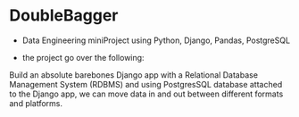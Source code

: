 # DoubleBagger

- Data Engineering miniProject using Python, Django, Pandas, PostgreSQL

- the project go over the following:

Build an absolute barebones Django app with a Relational Database Management System (RDBMS) and using PostgresSQL database attached to the Django app, we can move data in and out between different formats and platforms.
